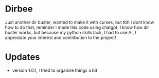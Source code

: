 # Dirbee
Just another dir buster,
wanted to make it with curses, but tbh I dont know how to do that,
reminder I made this code using chatgpt, I know how dir buster works, but because my python skills lack, I had to use AI,
I appreciate your interest and contribution to the project!
# Updates
* version 1.0.1, I tried to organize things a bit
